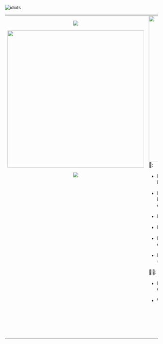 
![idiots](https://user-images.githubusercontent.com/944683/174157502-21e09705-256f-442e-a494-960ac80b0d98.jpg)

<table style="border: 0;border-collapse:collapse;">
<tr style="border: 0;">
<td valign="top" width="50%" style="border: 0;">
<p align="center">
<img src="https://github-readme-stats.vercel.app/api/top-langs/?username=thelastinuit&show_icons=true&count_private=true&langs_count=20&layout=compact&hide=html,css,ruby,javascript,vue,lua&theme=dark&hide_border=true" />
</p>

<p align="center">
<img width="450em" src="https://github-readme-streak-stats.herokuapp.com/?user=thelastinuit&include_all_commits=true&hide_border=true&theme=dark"/>
</p>

<p align="center">
<img src="https://github.com/thelastinuit/thelastinuit/blob/main/github-metrics.svg" />
</p>
</td>
<td valign="top" width="50%" style="border: 0;">
<img src="me.gif" style="text-align:center;width: 480px;float: left;"/>
<br />
<br />
🤖:

- I don't like titles. So, instead of call me myself a Jr., Sr., etc, I prefer to say I'm a program writer.

- I don't call myself an engineer. I studied physics. I majored in physics. For better or for worse, I didn't majored in computer science.

- I write backend code in **Elixir**. 

- I love **Rust**, and **Elixir**.

- I have no issue in telling how great I've failed and how dummy I am.

- If you want to talk to me about how to conquer the galaxy (no joking), you can email me `email [at] aloui.se`.


🧑🏻:

- I speak English, Spanish, and can read broken French, German and Portuguese (W.I.P!).

- When I'm not coding, I:
  - Play boardgames.
  - Take walks, long walks.
  - Watch TV series and movies.
  - Read non-fiction books and graphic novels.

</td>
</tr>
</table>
